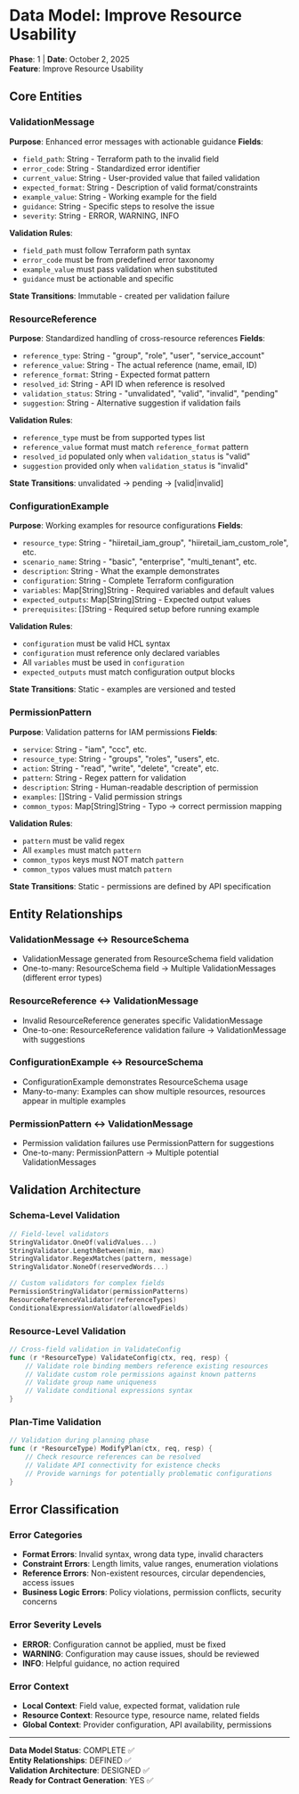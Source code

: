 # Data Model: Improve Resource Usability

**Phase**: 1 | **Date**: October 2, 2025  
**Feature**: Improve Resource Usability

## Core Entities

### ValidationMessage
**Purpose**: Enhanced error messages with actionable guidance
**Fields**:
- `field_path`: String - Terraform path to the invalid field
- `error_code`: String - Standardized error identifier
- `current_value`: String - User-provided value that failed validation
- `expected_format`: String - Description of valid format/constraints
- `example_value`: String - Working example for the field
- `guidance`: String - Specific steps to resolve the issue
- `severity`: String - ERROR, WARNING, INFO

**Validation Rules**:
- `field_path` must follow Terraform path syntax
- `error_code` must be from predefined error taxonomy
- `example_value` must pass validation when substituted
- `guidance` must be actionable and specific

**State Transitions**: 
Immutable - created per validation failure

### ResourceReference
**Purpose**: Standardized handling of cross-resource references
**Fields**:
- `reference_type`: String - "group", "role", "user", "service_account"
- `reference_value`: String - The actual reference (name, email, ID)
- `reference_format`: String - Expected format pattern
- `resolved_id`: String - API ID when reference is resolved
- `validation_status`: String - "unvalidated", "valid", "invalid", "pending"
- `suggestion`: String - Alternative suggestion if validation fails

**Validation Rules**:
- `reference_type` must be from supported types list
- `reference_value` format must match `reference_format` pattern
- `resolved_id` populated only when `validation_status` is "valid"
- `suggestion` provided only when `validation_status` is "invalid"

**State Transitions**:
unvalidated → pending → [valid|invalid]

### ConfigurationExample
**Purpose**: Working examples for resource configurations
**Fields**:
- `resource_type`: String - "hiiretail_iam_group", "hiiretail_iam_custom_role", etc.
- `scenario_name`: String - "basic", "enterprise", "multi_tenant", etc.
- `description`: String - What the example demonstrates
- `configuration`: String - Complete Terraform configuration
- `variables`: Map[String]String - Required variables and default values
- `expected_outputs`: Map[String]String - Expected output values
- `prerequisites`: []String - Required setup before running example

**Validation Rules**:
- `configuration` must be valid HCL syntax
- `configuration` must reference only declared variables
- All `variables` must be used in `configuration`
- `expected_outputs` must match configuration output blocks

**State Transitions**: 
Static - examples are versioned and tested

### PermissionPattern
**Purpose**: Validation patterns for IAM permissions
**Fields**:
- `service`: String - "iam", "ccc", etc.
- `resource_type`: String - "groups", "roles", "users", etc.
- `action`: String - "read", "write", "delete", "create", etc.
- `pattern`: String - Regex pattern for validation
- `description`: String - Human-readable description of permission
- `examples`: []String - Valid permission strings
- `common_typos`: Map[String]String - Typo → correct permission mapping

**Validation Rules**:
- `pattern` must be valid regex
- All `examples` must match `pattern`
- `common_typos` keys must NOT match `pattern`
- `common_typos` values must match `pattern`

**State Transitions**: 
Static - permissions are defined by API specification

## Entity Relationships

### ValidationMessage ↔ ResourceSchema
- ValidationMessage generated from ResourceSchema field validation
- One-to-many: ResourceSchema field → Multiple ValidationMessages (different error types)

### ResourceReference ↔ ValidationMessage  
- Invalid ResourceReference generates specific ValidationMessage
- One-to-one: ResourceReference validation failure → ValidationMessage with suggestions

### ConfigurationExample ↔ ResourceSchema
- ConfigurationExample demonstrates ResourceSchema usage
- Many-to-many: Examples can show multiple resources, resources appear in multiple examples

### PermissionPattern ↔ ValidationMessage
- Permission validation failures use PermissionPattern for suggestions
- One-to-many: PermissionPattern → Multiple potential ValidationMessages

## Validation Architecture

### Schema-Level Validation
```go
// Field-level validators
StringValidator.OneOf(validValues...)
StringValidator.LengthBetween(min, max)
StringValidator.RegexMatches(pattern, message)
StringValidator.NoneOf(reservedWords...)

// Custom validators for complex fields
PermissionStringValidator(permissionPatterns)
ResourceReferenceValidator(referenceTypes)
ConditionalExpressionValidator(allowedFields)
```

### Resource-Level Validation  
```go
// Cross-field validation in ValidateConfig
func (r *ResourceType) ValidateConfig(ctx, req, resp) {
    // Validate role binding members reference existing resources
    // Validate custom role permissions against known patterns
    // Validate group name uniqueness
    // Validate conditional expressions syntax
}
```

### Plan-Time Validation
```go
// Validation during planning phase
func (r *ResourceType) ModifyPlan(ctx, req, resp) {
    // Check resource references can be resolved
    // Validate API connectivity for existence checks
    // Provide warnings for potentially problematic configurations
}
```

## Error Classification

### Error Categories
- **Format Errors**: Invalid syntax, wrong data type, invalid characters
- **Constraint Errors**: Length limits, value ranges, enumeration violations  
- **Reference Errors**: Non-existent resources, circular dependencies, access issues
- **Business Logic Errors**: Policy violations, permission conflicts, security concerns

### Error Severity Levels
- **ERROR**: Configuration cannot be applied, must be fixed
- **WARNING**: Configuration may cause issues, should be reviewed
- **INFO**: Helpful guidance, no action required

### Error Context
- **Local Context**: Field value, expected format, validation rule
- **Resource Context**: Resource type, resource name, related fields
- **Global Context**: Provider configuration, API availability, permissions

---

**Data Model Status**: COMPLETE ✅  
**Entity Relationships**: DEFINED ✅  
**Validation Architecture**: DESIGNED ✅  
**Ready for Contract Generation**: YES ✅